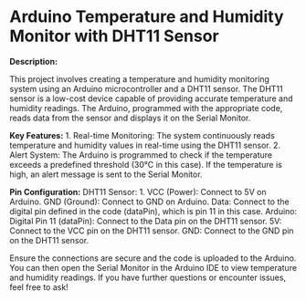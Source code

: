 # Arduino Temperature and Humidity Monitor with DHT11 Sensor

**Description:**

This project involves creating a temperature and humidity monitoring system using an Arduino microcontroller and a DHT11 sensor. The DHT11 sensor is a low-cost device capable of providing accurate temperature and humidity readings. The Arduino, programmed with the appropriate code, reads data from the sensor and displays it on the Serial Monitor.

**Key Features:**
      1. Real-time Monitoring:
            The system continuously reads temperature and humidity values in real-time using the DHT11 sensor.
      2. Alert System:
            The Arduino is programmed to check if the temperature exceeds a predefined threshold (30°C in this case). If the temperature is high, an alert message is sent to the Serial Monitor.
            
**Pin Configuration:**
    DHT11 Sensor:
    1. VCC (Power): Connect to 5V on Arduino.
        GND (Ground): Connect to GND on Arduino.
        Data: Connect to the digital pin defined in the code (dataPin), which is pin 11 in this case.
    Arduino:
        Digital Pin 11 (dataPin): Connect to the Data pin on the DHT11 sensor.
        5V: Connect to the VCC pin on the DHT11 sensor.
        GND: Connect to the GND pin on the DHT11 sensor.

Ensure the connections are secure and the code is uploaded to the Arduino. You can then open the Serial Monitor in the Arduino IDE to view temperature and humidity readings. If you have further questions or encounter issues, feel free to ask!
